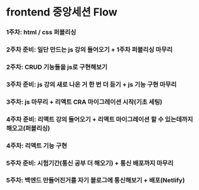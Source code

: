 # frontend 중앙세션 Flow

### 1주차: html / css 퍼블리싱

### 2주차 준비: 일단 만드는 js 강의 들어오기 + 1주차 퍼블리싱 마무리

### 2주차: CRUD 기능들을 js로 구현해보기

### 3주차 준비: js 강의 새로 나온 거 한 번 더 듣기 + js 기능 구현 마무리

### 3주차: js 마무리 + 리액트 CRA 마이그레이션 시작(기초 세팅)

### 4주차 준비: 리액트 강의 들어오기 + 리액트 마이그레이션 할 수 있는데까지 해오고(퍼블리싱)

### 4주차: 리액트 기능 구현

### 5주차 준비: 시험기간(통신 공부 더 해오기) + 통신 배포까지 마무리

### 5주차: 백엔드 만들어진거를 자기 블로그에 통신해보기 + 배포(Netlify)
